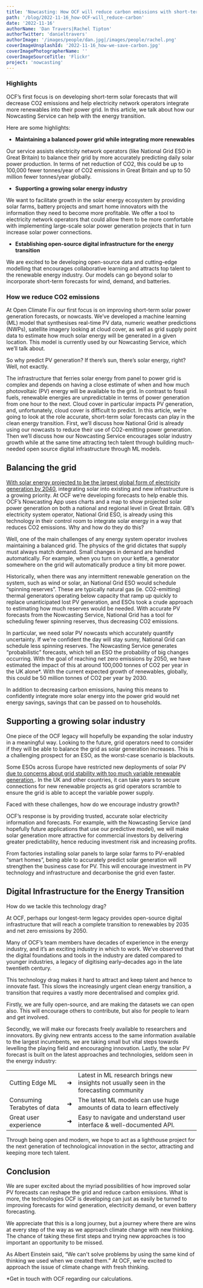 ```yaml
---
title: 'Nowcasting: How OCF will reduce carbon emissions with short-term solar forecasts'
path: '/blog/2022-11-16_how-OCF-will_reduce-carbon'
date: '2022-11-16'
authorName: 'Dan Travers|Rachel Tipton' 
authorTwitter: 'danieltravers'
authorImage: '/images/people/dan.jpg|/images/people/rachel.png'
coverImageUnsplashId: '2022-11-16_how-we-save-carbon.jpg'
coverImagePhotographerName: ''
coverImageSourceTitle: 'Flickr'
project: 'nowcasting'
---
```


### Highlights
OCF’s first focus is on developing short-term solar forecasts that will decrease CO2 emissions and help electricity network operators integrate more renewables into their power grid. In this article, we talk about how our Nowcasting Service can help with the energy transition. 

Here are some highlights: 

- **Maintaining a balanced power grid while integrating more renewables**

Our service assists electricity network operators (like National Grid ESO in Great Britain) to balance their grid by more accurately predicting daily solar power production. In terms of net reduction of CO2, this could be up to 100,000 fewer tonnes/year of CO2 emissions in Great Britain and up to 50 million fewer tonnes/year globally. 

- **Supporting a growing solar energy industry**

We want to facilitate growth in the solar energy ecosystem by providing solar farms, battery projects and smart home innovators with the information they need to become more profitable. We offer a tool to electricity network operators that could allow them to be more comfortable with implementing large-scale solar power generation projects that in turn increase solar power connections.

- **Establishing open-source digital infrastructure for the energy transition**

We are excited to be developing open-source data and cutting-edge modelling that encourages collaborative learning and attracts top talent to the renewable energy industry. Our models can go beyond solar to incorporate short-term forecasts for wind, demand, and batteries.

### How we reduce CO2 emissions
 
At Open Climate Fix our first focus is on improving short-term solar power generation forecasts, or nowcasts. 
We’ve developed a machine learning (ML) model that synthesises real-time PV data, numeric weather predictions (NWPs), satellite imagery looking at cloud cover, as well as grid supply point data to estimate how much solar energy will be generated in a given location. This model is currently used by our Nowcasting Service, which we’ll talk about. 

So why predict PV generation? If there’s sun, there’s solar energy, right? 
Well, not exactly. 

The infrastructure that ferries solar energy from panel to power grid is complex and depends on having a close estimate of when and how much photovoltaic (PV) energy will be available to the grid. In contrast to fossil fuels, renewable energies are unpredictable in terms of power generation from one hour to the next. Cloud cover in particular impacts PV generation, and, unfortunately, cloud cover is difficult to predict. 
In this article, we’re going to look at the role accurate, short-term solar forecasts can play in the clean energy transition. First, we’ll discuss how National Grid is already using our nowcasts to reduce their use of CO2-emitting power generation. Then we’ll discuss how our Nowcasting Service encourages solar industry growth while at the same time attracting tech talent through building much-needed open source digital infrastructure through ML models. 

## Balancing the grid

[With solar energy projected to be the largest global form of electricity generation by 2040](https://www.iea.org/reports/renewables-2020), integrating solar into existing and new infrastructure is a growing priority. At OCF we’re developing forecasts to help enable this. OCF’s Nowcasting App uses charts and a map to show projected solar power generation on both a national and regional level in Great Britain. GB’s electricity system operator, National Grid ESO, is already using this technology in their control room to integrate solar energy in a way that reduces CO2 emissions. 
Why and how do they do this? 

Well, one of the main challenges of any energy system operator involves maintaining a balanced grid. The physics of the grid dictates that supply must always match demand. Small changes in demand are handled automatically. For example, when you turn on your kettle, a generator somewhere on the grid will automatically produce a tiny bit more power. 

Historically, when there was any intermittent renewable generation on the system, such as wind or solar, an National Grid ESO would schedule “spinning reserves”. These are typically natural gas (ie. CO2-emitting) thermal generators operating below capacity that ramp up quickly to replace unanticipated lost PV generation, and ESOs took a crude approach to estimating how much reserves would be needed. With accurate PV forecasts from the Nowcasting Service, National Grid has a tool for scheduling fewer spinning reserves, thus decreasing CO2 emissions. 

In particular, we need solar PV nowcasts which accurately quantify uncertainty. If we're confident the day will stay sunny, National Grid can schedule less spinning reserves. The Nowcasting Service generates “probabilistic” forecasts, which tell an ESO the probability of big changes occurring. 
With the goal of reaching net zero emissions by 2050, we have estimated the impact of this at around 100,000 tonnes of CO2 per year in the UK alone*. With the current expected growth of renewables, globally, this could be 50 million tonnes of CO2 per year by 2030. 

In addition to decreasing carbon emissions, having this means to confidently integrate more solar energy into the power grid would net energy savings, savings that can be passed on to households.

## Supporting a growing solar industry

One piece of the OCF legacy will hopefully be expanding the solar industry in a meaningful way. Looking to the future, grid operators need to consider if they will be able to balance the grid as solar generation increases. This is a challenging prospect for an ESO, as the worst-case scenario is blackouts. 

Some ESOs across Europe have restricted new deployments of solar PV [due to concerns about grid stability with too much variable renewable generation](https://www.pv-tech.org/europe-facing-solar-implementation-gap-as-ember-calls-for-installs-to-double),. In the UK and other countries, it can take years to secure connections for new renewable projects as grid operators scramble to ensure the grid is able to accept the variable power supply.

Faced with these challenges, how do we encourage industry growth? 

OCF’s response is by providing trusted, accurate solar electricity information and forecasts. For example, with the Nowcasting Service (and hopefully future applications that use our predictive model), we will make solar generation more attractive for commercial investors by delivering greater predictability, hence reducing investment risk and increasing profits. 

From factories installing solar panels to large solar farms to PV-enabled “smart homes”, being able to accurately predict solar generation will strengthen the business case for PV. This will encourage investment in PV technology and infrastructure and decarbonise the grid even faster. 

## Digital Infrastructure for the Energy Transition

How do we tackle this technology drag?

At OCF, perhaps our longest-term legacy provides open-source digital infrastructure that will reach a complete transition to renewables by 2035 and net zero emissions by 2050.

Many of OCF’s team members have decades of experience in the energy industry, and it’s an exciting industry in which to work. We’ve observed that the digital foundations and tools in the industry are dated compared to younger industries, a legacy of digitising early–decades ago in the late twentieth century.

This technology drag makes it hard to attract and keep talent and hence to innovate fast. This slows the increasingly urgent clean energy transition, a transition that requires a vastly more decentralised and complex grid. 

Firstly, we are fully open-source, and are making the datasets we can open also. This will encourage others to contribute, but also for people to learn and get involved. 

Secondly, we will make our forecasts freely available to researchers and innovators. By giving new entrants access to the same information available to the largest incumbents, we are taking small but vital steps towards levelling the playing field and encouraging innovation. 
Lastly, the solar PV forecast is built on the latest approaches and technologies, seldom seen in the energy industry:


|                             |     |                                                                                         |
|-----------------------------|:---:|-----------------------------------------------------------------------------------------|
| Cutting Edge ML             |  ➜  | Latest in ML research brings new insights not usually seen in the forecasting community |
| Consuming Terabytes of data |  ➜  | The latest ML models can use huge amounts of data to learn effectively                  |
| Great user experience       |  ➜  | Easy to navigate and understand user interface & well-documented API.                   |


Through being open and modern, we hope to act as a lighthouse project for the next generation of technological innovation in the sector, attracting and keeping more tech talent.

## Conclusion

We are super excited about the myriad possibilities of how improved solar PV forecasts can reshape the grid and reduce carbon emissions. What is more, the technologies OCF is developing can just as easily be turned to improving forecasts for wind generation, electricity demand, or even battery forecasting. 

We appreciate that this is a long journey, but a journey where there are wins at every step of the way as we approach climate change with new thinking. The chance of taking these first steps and trying new approaches is too important an opportunity to be missed. 

As Albert Einstein said, “We can't solve problems by using the same kind of thinking we used when we created them.” At OCF, we’re excited to approach the issue of climate change with fresh thinking. 

*Get in touch with OCF regarding our calculations. 
